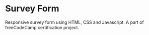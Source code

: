 # Survey Form
Responsive survey form using HTML, CSS and Javascript. A part of freeCodeCamp certification project.
